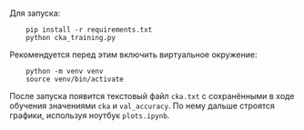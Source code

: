 Для запуска:
```
    pip install -r requirements.txt
    python cka_training.py
```
Рекомендуется перед этим включить виртуальное окружение:
```
    python -m venv venv
    source venv/bin/activate
```

После запуска появится текстовый файл `cka.txt` с сохранёнными в ходе обучения значениями `cka` и `val_accuracy`.
По нему дальше строятся графики, используя ноутбук `plots.ipynb`.

